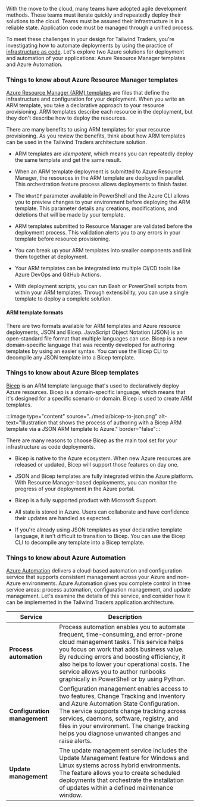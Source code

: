 With the move to the cloud, many teams have adopted agile development methods. These teams must iterate quickly and repeatedly deploy their solutions to the cloud. Teams must be assured their infrastructure is in a reliable state. Application code must be managed through a unified process.

To meet these challenges in your design for Tailwind Traders, you're investigating how to automate deployments by using the practice of [infrastructure as code](/devops/deliver/what-is-infrastructure-as-code). Let's explore two Azure solutions for deployment and automation of your applications: Azure Resource Manager templates and Azure Automation. 

### Things to know about Azure Resource Manager templates

[Azure Resource Manager (ARM) templates](/azure/azure-resource-manager/templates/overview) are files that define the infrastructure and configuration for your deployment. When you write an ARM template, you take a declarative approach to your resource provisioning. ARM templates describe each resource in the deployment, but they don't describe how to deploy the resources. 

There are many benefits to using ARM templates for your resource provisioning. As you review the benefits, think about how ARM templates can be used in the Tailwind Traders architecture solution.

- ARM templates are _idempotent_, which means you can repeatedly deploy the same template and get the same result.

- When an ARM template deployment is submitted to Azure Resource Manager, the resources in the ARM template are deployed in parallel. This orchestration feature process allows deployments to finish faster.

- The `WhatIf` parameter available in PowerShell and the Azure CLI allows you to preview changes to your environment before deploying the ARM template. This parameter details any creations, modifications, and deletions that will be made by your template.

- ARM templates submitted to Resource Manager are validated before the deployment process. This validation alerts you to any errors in your template before resource provisioning.

- You can break up your ARM templates into smaller components and link them together at deployment.

- Your ARM templates can be integrated into multiple CI/CD tools like Azure DevOps and GitHub Actions.

- With deployment scripts, you can run Bash or PowerShell scripts from within your ARM templates. Through extensibility, you can use a single template to deploy a complete solution.

#### ARM template formats

There are two formats available for ARM templates and Azure resource deployments, JSON and Bicep. JavaScript Object Notation (JSON) is an open-standard file format that multiple languages can use. Bicep is a new domain-specific language that was recently developed for authoring templates by using an easier syntax. You can use the Bicep CLI to decompile any JSON template into a Bicep template.

### Things to know about Azure Bicep templates

[Bicep](/azure/azure-resource-manager/bicep/overview) is an ARM template language that's used to declaratively deploy Azure resources. Bicep is a domain-specific language, which means that it's designed for a specific scenario or domain. Bicep is used to create ARM templates. 

:::image type="content" source="../media/bicep-to-json.png" alt-text="Illustration that shows the process of authoring with a Bicep ARM template via a JSON ARM template to Azure." border="false":::

There are many reasons to choose Bicep as the main tool set for your infrastructure as code deployments.

- Bicep is native to the Azure ecosystem. When new Azure resources are released or updated, Bicep will support those features on day one.

- JSON and Bicep templates are fully integrated within the Azure platform. With Resource Manager-based deployments, you can monitor the progress of your deployment in the Azure portal.

- Bicep is a fully supported product with Microsoft Support.

- All state is stored in Azure. Users can collaborate and have confidence their updates are handled as expected.

- If you're already using JSON templates as your declarative template language, it isn't difficult to transition to Bicep. You can use the Bicep CLI to decompile any template into a Bicep template.

### Things to know about Azure Automation

[Azure Automation](/azure/automation/automation-intro) delivers a cloud-based automation and configuration service that supports consistent management across your Azure and non-Azure environments. Azure Automation gives you complete control in three service areas: process automation, configuration management, and update management. Let's examine the details of this service, and consider how it can be implemented in the Tailwind Traders application architecture.

| Service | Description |
| --- | --- |
| **Process automation** | Process automation enables you to automate frequent, time-consuming, and error-prone cloud management tasks. This service helps you focus on work that adds business value. By reducing errors and boosting efficiency, it also helps to lower your operational costs. The service allows you to author runbooks graphically in PowerShell or by using Python. |
| **Configuration management** | Configuration management enables access to two features, Change Tracking and Inventory and Azure Automation State Configuration. The service supports change tracking across services, daemons, software, registry, and files in your environment. The change tracking helps you diagnose unwanted changes and raise alerts. |
| **Update management** | The update management service includes the Update Management feature for Windows and Linux systems across hybrid environments. The feature allows you to create scheduled deployments that orchestrate the installation of updates within a defined maintenance window. 